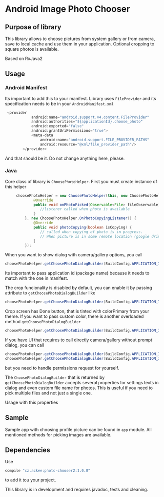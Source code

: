 # Android Image Photo Chooser
## Purpose of library

This library allows to choose pictures from system gallery or from camera, save to local cache and use them in your application. Optional cropping to square photos is available.

Based on RxJava2
## Usage

### Android Manifest
Its important to add this to your manifest. Library uses `FileProvider` and its specification needs to be in your `AndroidManifest.xml`

```java
 <provider
            android:name="android.support.v4.content.FileProvider"
            android:authorities="${applicationId}.choose_photo"
            android:exported="false"
            android:grantUriPermissions="true">
            <meta-data
                android:name="android.support.FILE_PROVIDER_PATHS"
                android:resource="@xml/file_provider_path"/>
        </provider>
```

And that should be it. Do not change anything here, please.

### Java
Core class of library is `ChoosePhotoHelper`. First you must create instance of this helper
```java
     choosePhotoHelper = new ChoosePhotoHelper(this, new ChoosePhotoHelper.OnPhotoPickedListener() {
             @Override
             public void onPhotoPicked(Observable<File> fileObservable) {
                //listener called when photo is available
             }
         }, new ChoosePhotoHelper.OnPhotoCopyingListener() {
             @Override
             public void photoCopying(boolean isCopying) {
                // called when copying of photo is in progress.
                // When picture is in some remote location (google drive), downloading and copying can take some time
             }
         });
```

When you want to show dialog with camera/gallery options, you call
```java
choosePhotoHelper.getChoosePhotoDialogBuilder(BuildConfig.APPLICATION_ID).show(getSupportFragmentManager());
```
Its important to pass application id (package name) because it needs to match with the one in manifest.


The crop funcionality is disabled by default, you can enable it by passing attribute to `getChoosePhotoDialogBuilder` like
```java
choosePhotoHelper.getChoosePhotoDialogBuilder(BuildConfig.APPLICATION_ID, true).show(getSupportFragmentManager());
```

Crop screen has Done button, that is tinted with colorPrimary from your theme. If you want to pass custom color, there is another overloaded method `getChoosePhotoDialogBuilder`

```java
choosePhotoHelper.getChoosePhotoDialogBuilder(BuildConfig.APPLICATION_ID, true, Color.BLUE).show(getSupportFragmentManager());
```

If you have UI that requires to call directly camera/gallery without prompt dialog, you can call
```java
choosePhotoHelper.getChoosePhotoDialogBuilder(BuildConfig.APPLICATION_ID, true).showCamera(getActivity());
choosePhotoHelper.getChoosePhotoDialogBuilder(BuildConfig.APPLICATION_ID, true).showGallery(getActivity());
```
but you need to handle permissions request for yourself.

The `ChoosePhotoDialogBuilder` that is returned by `getChoosePhotoDialogBuilder` accepts several properties for settings texts in dialog and even custom file name for photos. This is useful if you need to pick multiple files and not just a single one.

Usage with this properties

## Sample

Sample app with choosing profile picture can be found in `app` module. All mentioned methods for picking images are available.

## Dependencies

Use
```groovy
compile "cz.ackee:photo-chooser2:1.0.0"
```
to add it tou your project.

This library is in development and requires javadoc, tests and cleaning.